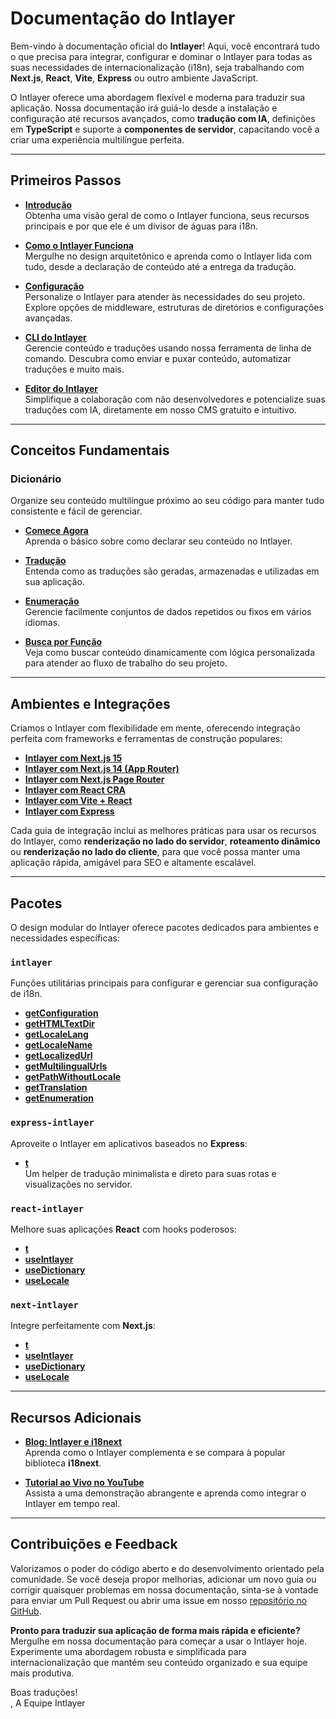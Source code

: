 # Documentação do Intlayer

Bem-vindo à documentação oficial do **Intlayer**! Aqui, você encontrará tudo o que precisa para integrar, configurar e dominar o Intlayer para todas as suas necessidades de internacionalização (i18n), seja trabalhando com **Next.js**, **React**, **Vite**, **Express** ou outro ambiente JavaScript.

O Intlayer oferece uma abordagem flexível e moderna para traduzir sua aplicação. Nossa documentação irá guiá-lo desde a instalação e configuração até recursos avançados, como **tradução com IA**, definições em **TypeScript** e suporte a **componentes de servidor**, capacitando você a criar uma experiência multilíngue perfeita.

---

## Primeiros Passos

- **[Introdução](https://github.com/aymericzip/intlayer/blob/main/docs/docs/pt/introduction.md)**  
  Obtenha uma visão geral de como o Intlayer funciona, seus recursos principais e por que ele é um divisor de águas para i18n.

- **[Como o Intlayer Funciona](https://github.com/aymericzip/intlayer/blob/main/docs/docs/pt/how_works_intlayer.md)**  
  Mergulhe no design arquitetônico e aprenda como o Intlayer lida com tudo, desde a declaração de conteúdo até a entrega da tradução.

- **[Configuração](https://github.com/aymericzip/intlayer/blob/main/docs/docs/pt/configuration.md)**  
  Personalize o Intlayer para atender às necessidades do seu projeto. Explore opções de middleware, estruturas de diretórios e configurações avançadas.

- **[CLI do Intlayer](https://github.com/aymericzip/intlayer/blob/main/docs/docs/pt/intlayer_cli.md)**  
  Gerencie conteúdo e traduções usando nossa ferramenta de linha de comando. Descubra como enviar e puxar conteúdo, automatizar traduções e muito mais.

- **[Editor do Intlayer](https://github.com/aymericzip/intlayer/blob/main/docs/docs/pt/intlayer_visual_editor.md)**  
  Simplifique a colaboração com não desenvolvedores e potencialize suas traduções com IA, diretamente em nosso CMS gratuito e intuitivo.

---

## Conceitos Fundamentais

### Dicionário

Organize seu conteúdo multilíngue próximo ao seu código para manter tudo consistente e fácil de gerenciar.

- **[Comece Agora](https://github.com/aymericzip/intlayer/blob/main/docs/docs/pt/dictionary/get_started.md)**  
  Aprenda o básico sobre como declarar seu conteúdo no Intlayer.

- **[Tradução](https://github.com/aymericzip/intlayer/blob/main/docs/docs/pt/dictionary/translation.md)**  
  Entenda como as traduções são geradas, armazenadas e utilizadas em sua aplicação.

- **[Enumeração](https://github.com/aymericzip/intlayer/blob/main/docs/docs/pt/dictionary/enumeration.md)**  
  Gerencie facilmente conjuntos de dados repetidos ou fixos em vários idiomas.

- **[Busca por Função](https://github.com/aymericzip/intlayer/blob/main/docs/docs/pt/dictionary/function_fetching.md)**  
  Veja como buscar conteúdo dinamicamente com lógica personalizada para atender ao fluxo de trabalho do seu projeto.

---

## Ambientes e Integrações

Criamos o Intlayer com flexibilidade em mente, oferecendo integração perfeita com frameworks e ferramentas de construção populares:

- **[Intlayer com Next.js 15](https://github.com/aymericzip/intlayer/blob/main/docs/docs/pt/intlayer_with_nextjs_15.md)**
- **[Intlayer com Next.js 14 (App Router)](https://github.com/aymericzip/intlayer/blob/main/docs/docs/pt/intlayer_with_nextjs_14.md)**
- **[Intlayer com Next.js Page Router](https://github.com/aymericzip/intlayer/blob/main/docs/docs/pt/intlayer_with_nextjs_page_router.md)**
- **[Intlayer com React CRA](https://github.com/aymericzip/intlayer/blob/main/docs/docs/pt/intlayer_with_create_react_app.md)**
- **[Intlayer com Vite + React](https://github.com/aymericzip/intlayer/blob/main/docs/docs/pt/intlayer_with_vite+react.md)**
- **[Intlayer com Express](https://github.com/aymericzip/intlayer/blob/main/docs/docs/pt/intlayer_with_express.md)**

Cada guia de integração inclui as melhores práticas para usar os recursos do Intlayer, como **renderização no lado do servidor**, **roteamento dinâmico** ou **renderização no lado do cliente**, para que você possa manter uma aplicação rápida, amigável para SEO e altamente escalável.

---

## Pacotes

O design modular do Intlayer oferece pacotes dedicados para ambientes e necessidades específicas:

### `intlayer`

Funções utilitárias principais para configurar e gerenciar sua configuração de i18n.

- **[getConfiguration](https://github.com/aymericzip/intlayer/blob/main/docs/docs/pt/packages/intlayer/getConfiguration.md)**
- **[getHTMLTextDir](https://github.com/aymericzip/intlayer/blob/main/docs/docs/pt/packages/intlayer/getHTMLTextDir.md)**
- **[getLocaleLang](https://github.com/aymericzip/intlayer/blob/main/docs/docs/pt/packages/intlayer/getLocaleLang.md)**
- **[getLocaleName](https://github.com/aymericzip/intlayer/blob/main/docs/docs/pt/packages/intlayer/getLocaleName.md)**
- **[getLocalizedUrl](https://github.com/aymericzip/intlayer/blob/main/docs/docs/pt/packages/intlayer/getLocalizedUrl.md)**
- **[getMultilingualUrls](https://github.com/aymericzip/intlayer/blob/main/docs/docs/pt/packages/intlayer/getMultilingualUrls.md)**
- **[getPathWithoutLocale](https://github.com/aymericzip/intlayer/blob/main/docs/docs/pt/packages/intlayer/getPathWithoutLocale.md)**
- **[getTranslation](https://github.com/aymericzip/intlayer/blob/main/docs/docs/pt/packages/intlayer/getTranslation.md)**
- **[getEnumeration](https://github.com/aymericzip/intlayer/blob/main/docs/docs/pt/packages/intlayer/getEnumeration.md)**

### `express-intlayer`

Aproveite o Intlayer em aplicativos baseados no **Express**:

- **[t](https://github.com/aymericzip/intlayer/blob/main/docs/docs/pt/packages/express-intlayer/t.md)**  
  Um helper de tradução minimalista e direto para suas rotas e visualizações no servidor.

### `react-intlayer`

Melhore suas aplicações **React** com hooks poderosos:

- **[t](https://github.com/aymericzip/intlayer/blob/main/docs/docs/pt/packages/react-intlayer/t.md)**
- **[useIntlayer](https://github.com/aymericzip/intlayer/blob/main/docs/docs/pt/packages/react-intlayer/useIntlayer.md)**
- **[useDictionary](https://github.com/aymericzip/intlayer/blob/main/docs/docs/pt/packages/react-intlayer/useDictionary.md)**
- **[useLocale](https://github.com/aymericzip/intlayer/blob/main/docs/docs/pt/packages/react-intlayer/useLocale.md)**

### `next-intlayer`

Integre perfeitamente com **Next.js**:

- **[t](https://github.com/aymericzip/intlayer/blob/main/docs/docs/pt/packages/next-intlayer/t.md)**
- **[useIntlayer](https://github.com/aymericzip/intlayer/blob/main/docs/docs/pt/packages/next-intlayer/useIntlayer.md)**
- **[useDictionary](https://github.com/aymericzip/intlayer/blob/main/docs/docs/pt/packages/next-intlayer/useDictionary.md)**
- **[useLocale](https://github.com/aymericzip/intlayer/blob/main/docs/docs/pt/packages/next-intlayer/useLocale.md)**

---

## Recursos Adicionais

- **[Blog: Intlayer e i18next](https://github.com/aymericzip/intlayer/blob/main/docs/docs/pt/intlayer_with_i18next.md)**  
  Aprenda como o Intlayer complementa e se compara à popular biblioteca **i18next**.

- **[Tutorial ao Vivo no YouTube](https://youtu.be/W2G7KxuSD4c?si=GyU_KpVhr61razRw)**  
  Assista a uma demonstração abrangente e aprenda como integrar o Intlayer em tempo real.

---

## Contribuições e Feedback

Valorizamos o poder do código aberto e do desenvolvimento orientado pela comunidade. Se você deseja propor melhorias, adicionar um novo guia ou corrigir quaisquer problemas em nossa documentação, sinta-se à vontade para enviar um Pull Request ou abrir uma issue em nosso [repositório no GitHub](https://github.com/aymericzip/intlayer/blob/main/docs/docs).

**Pronto para traduzir sua aplicação de forma mais rápida e eficiente?** Mergulhe em nossa documentação para começar a usar o Intlayer hoje. Experimente uma abordagem robusta e simplificada para internacionalização que mantém seu conteúdo organizado e sua equipe mais produtiva.

Boas traduções!  
, A Equipe Intlayer
